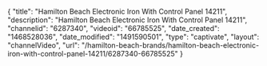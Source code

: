 {
    "title": "Hamilton Beach Electronic Iron With Control Panel 14211",
    "description": "Hamilton Beach Electronic Iron With Control Panel 14211",
    "channelid": "6287340",
    "videoid": "66785525",
    "date_created": "1468528036",
    "date_modified": "1491590501",
    "type": "captivate",
    "layout": "channelVideo",
    "url": "\/hamilton-beach-brands\/hamilton-beach-electronic-iron-with-control-panel-14211\/6287340-66785525"
}